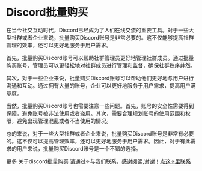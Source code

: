 # Discord批量购买

在当今社交互动时代，Discord已经成为了人们在线交流的重要工具。对于一些大型社群或者企业来说，批量购买Discord账号是非常必要的。这不仅能够提高社群管理的效率，还可以更好地服务于用户需求。

首先，批量购买Discord账号可以帮助社群管理员更好地管理社群成员。通过批量购买账号，管理员可以更轻松地对社群成员进行管理和监督，确保社群秩序井然。

其次，对于一些企业来说，批量购买Discord账号可以帮助他们更好地与用户进行沟通和互动。通过拥有大量的账号，企业可以更好地服务于用户需求，提高用户满意度。

当然，批量购买Discord账号也需要注意一些问题。首先，账号的安全性需要得到保障，避免账号被非法使用或者盗用。其次，需要合理规划账号的使用范围和权限，避免出现管理混乱或者不当使用的情况。

总的来说，对于一些大型社群或者企业来说，批量购买Discord账号是非常有必要的。这不仅可以提高管理效率，还可以更好地服务于用户需求。因此，对于有此需求的用户来说，批量购买Discord账号是一个不错的选择。

更多 关于discord批量购买 请通过✈与我们联系，感谢阅读,谢谢！[点这✈里联系](https://ads.k02.cc)